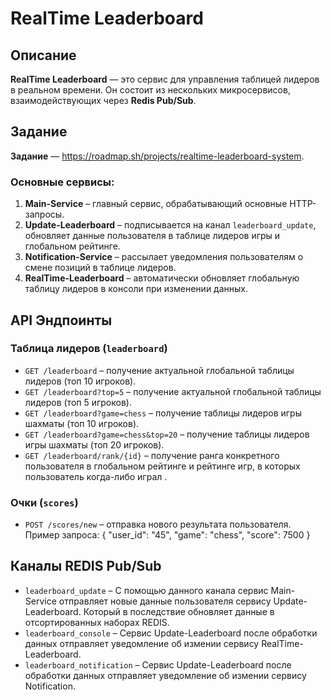 # RealTime Leaderboard  

## Описание  
**RealTime Leaderboard** — это сервис для управления таблицей лидеров в реальном времени. Он состоит из нескольких микросервисов, взаимодействующих через **Redis Pub/Sub**.  

## Задание
**Задание** — https://roadmap.sh/projects/realtime-leaderboard-system. 

### Основные сервисы:  
1. **Main-Service** – главный сервис, обрабатывающий основные HTTP-запросы.  
2. **Update-Leaderboard** – подписывается на канал `leaderboard_update`, обновляет данные пользователя в таблице лидеров игры и глобальном рейтинге.  
3. **Notification-Service** – рассылает уведомления пользователям о смене позиций в таблице лидеров.  
4. **RealTime-Leaderboard** – автоматически обновляет глобальную таблицу лидеров в консоли при изменении данных.  

## API Эндпоинты  
### Таблица лидеров (`leaderboard`)  
- `GET /leaderboard` – получение актуальной глобальной таблицы лидеров (топ 10 игроков). 
- `GET /leaderboard?top=5` – получение актуальной глобальной таблицы лидеров (топ 5 игроков).  
- `GET /leaderboard?game=chess` – получение таблицы лидеров игры шахматы (топ 10 игроков). 
- `GET /leaderboard?game=chess&top=20` – получение таблицы лидеров игры шахматы (топ 20 игроков).   
- `GET /leaderboard/rank/{id}` – получение ранга конкретного пользователя в глобальном рейтинге и рейтинге игр, в которых пользователь когда-либо играл .  

### Очки (`scores`)  
- `POST /scores/new` – отправка нового результата пользователя. 
  Пример запроса:
  {
  "user_id": "45",
  "game": "chess",
  "score": 7500
}

## Каналы REDIS Pub/Sub
- `leaderboard_update` – C помощью данного канала сервис Main-Service отправляет новые данные пользователя сервису Update-Leaderboard. Который в последствие обновляет данные в отсортированных наборах REDIS. 
- `leaderboard_console` – Сервис Update-Leaderboard после обработки данных отправляет уведомление об измении сервису RealTime-Leaderboard.
- `leaderboard_notification` – Сервис Update-Leaderboard после обработки данных отправляет уведомление об измении сервису Notification.

